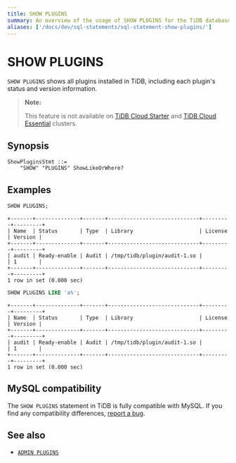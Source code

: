 ```yaml
---
title: SHOW PLUGINS
summary: An overview of the usage of SHOW PLUGINS for the TiDB database.
aliases: ['/docs/dev/sql-statements/sql-statement-show-plugins/']
---
```


# SHOW PLUGINS

`SHOW PLUGINS` shows all plugins installed in TiDB, including each plugin's status and version information.

> **Note:**
>
> This feature is not available on [TiDB Cloud Starter](https://docs.pingcap.com/tidbcloud/select-cluster-tier#starter) and [TiDB Cloud Essential](https://docs.pingcap.com/tidbcloud/select-cluster-tier#essential) clusters.

## Synopsis

```ebnf+diagram
ShowPluginsStmt ::=
    "SHOW" "PLUGINS" ShowLikeOrWhere?
```

## Examples

```sql
SHOW PLUGINS;
```

```
+-------+--------------+-------+-----------------------------+---------+---------+
| Name  | Status       | Type  | Library                     | License | Version |
+-------+--------------+-------+-----------------------------+---------+---------+
| audit | Ready-enable | Audit | /tmp/tidb/plugin/audit-1.so |         | 1       |
+-------+--------------+-------+-----------------------------+---------+---------+
1 row in set (0.000 sec)
```

```sql
SHOW PLUGINS LIKE 'a%';
```

```
+-------+--------------+-------+-----------------------------+---------+---------+
| Name  | Status       | Type  | Library                     | License | Version |
+-------+--------------+-------+-----------------------------+---------+---------+
| audit | Ready-enable | Audit | /tmp/tidb/plugin/audit-1.so |         | 1       |
+-------+--------------+-------+-----------------------------+---------+---------+
1 row in set (0.000 sec)
```

## MySQL compatibility

The `SHOW PLUGINS` statement in TiDB is fully compatible with MySQL. If you find any compatibility differences, [report a bug](https://docs.pingcap.com/tidb/stable/support).

## See also

- [`ADMIN PLUGINS`](/sql-statements/sql-statement-admin.md#admin-plugins-related-statement)